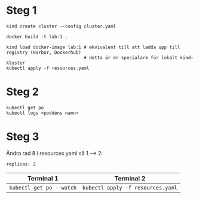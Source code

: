 

# Steg 1
```
kind create cluster --config cluster.yaml

docker build -t lab:1 .

kind load docker-image lab:1 # ekvivalent till att ladda upp till registry (Harbor, Dockerhub)
                             # detta är en specialare för lokalt kind-kluster
kubectl apply -f resources.yaml
```

# Steg 2
```
kubectl get po
kubectl logs <poddens namn>
```

# Steg 3

Ändra rad 8 i resources.yaml så 1 --> 2:
```
replicas: 2
```

| Terminal 1 | Terminal 2 |
|------------|------------|
| `kubectl get po --watch`  | `kubectl apply -f resources.yaml` |

